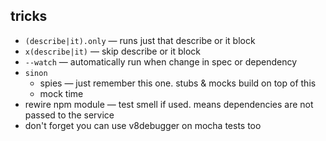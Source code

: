 ##  tricks

* `(describe|it).only` — runs just that describe or it block
* `x(describe|it)` — skip describe or it block
* `--watch` — automatically run when change in spec or dependency
* `sinon`
	* spies — just remember this one. stubs & mocks build on top of this
	* mock time
* rewire npm module — test smell if used. means dependencies are not passed to the service
* don't forget you can use v8debugger on mocha tests too
